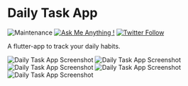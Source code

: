 # Daily Task App

![Maintenance](https://img.shields.io/badge/Maintained%3F-no-red.svg) [![Ask Me Anything !](https://img.shields.io/badge/Ask%20me-anything-1abc9c.svg)](http://www.matthiaszarzecki.com) [![Twitter Follow](https://img.shields.io/twitter/follow/matthias_code.svg?style=social&label=Follow)](https://twitter.com/matthias_code)

A flutter-app to track your daily habits.

![Daily Task App Screenshot](media/daily_task_app_06.png)
![Daily Task App Screenshot](media/daily_task_app_07.png)
![Daily Task App Screenshot](media/daily_task_app_08.png)
![Daily Task App Screenshot](media/daily_task_app_09.png)
![Daily Task App Screenshot](media/daily_task_app_10.png)
